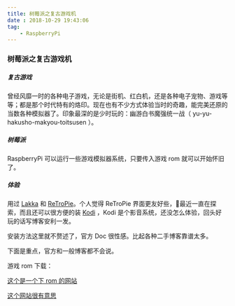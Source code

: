```yaml
---
title: 树莓派之复古游戏机
date : 2018-10-29 19:43:06
tag:
    - RaspberryPi
---
```


### 树莓派之复古游戏机

##### 复古游戏

曾经风靡一时的各种电子游戏，无论是街机、红白机，还是各种电子宠物、游戏等等；都是那个时代特有的烙印。现在也有不少方式体验当时的奇趣，能完美还原的当数各种模拟器了。印象最深的是少时玩的：幽游白书魔强统一战（ yu-yu-hakusho-makyou-toitsusen ）。

##### 树莓派

RaspberryPi 可以运行一些游戏模拟器系统，只要传入游戏 rom 就可以开始怀旧了。

##### 体验

用过 [Lakka](http://www.lakka.tv/) 和 [ReTroPie](https://retropie.org.uk/)。个人觉得 ReTroPie 界面更友好些，最近一直在探索，而且还可以很方便的装 [Kodi](https://kodi.tv/) ，Kodi 是个影音系统，还没怎么体验，回头好玩的话写博客安利一发。

安装方法这里就不赘述了，官方 Doc 很性感。比起各种二手博客靠谱太多。

下面是重点，官方和一般博客都不会说。

游戏 rom 下载：

[这个是一个下 rom 的网站](https://emulator.games/)

[这个网站很有意思](https://en.softonic.com/solutions/what-are-the-best-rom-sites)
